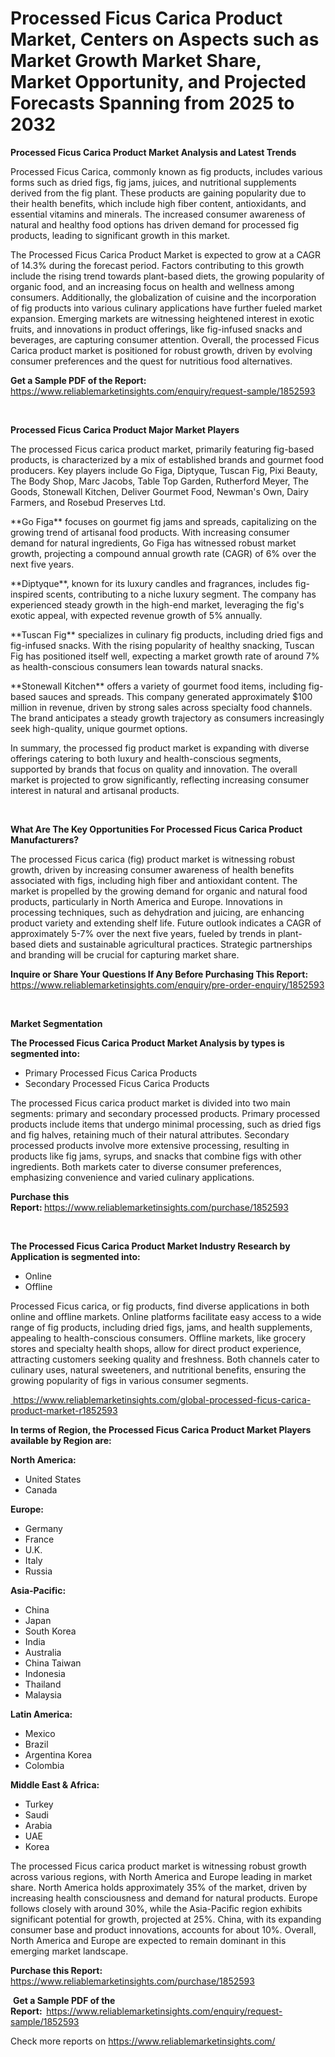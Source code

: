 <p><h1>Processed Ficus Carica Product Market, Centers on Aspects such as Market Growth Market Share, Market Opportunity, and Projected Forecasts Spanning from 2025 to 2032</h1></p><p><strong>Processed Ficus Carica Product Market Analysis and Latest Trends</strong></p>
<p><p>Processed Ficus Carica, commonly known as fig products, includes various forms such as dried figs, fig jams, juices, and nutritional supplements derived from the fig plant. These products are gaining popularity due to their health benefits, which include high fiber content, antioxidants, and essential vitamins and minerals. The increased consumer awareness of natural and healthy food options has driven demand for processed fig products, leading to significant growth in this market.</p><p>The Processed Ficus Carica Product Market is expected to grow at a CAGR of 14.3% during the forecast period. Factors contributing to this growth include the rising trend towards plant-based diets, the growing popularity of organic food, and an increasing focus on health and wellness among consumers. Additionally, the globalization of cuisine and the incorporation of fig products into various culinary applications have further fueled market expansion. Emerging markets are witnessing heightened interest in exotic fruits, and innovations in product offerings, like fig-infused snacks and beverages, are capturing consumer attention. Overall, the processed Ficus Carica product market is positioned for robust growth, driven by evolving consumer preferences and the quest for nutritious food alternatives.</p></p>
<p><strong>Get a Sample PDF of the Report:&nbsp;</strong> <a href="https://www.reliablemarketinsights.com/enquiry/request-sample/1852593?utm_campaign=2095&utm_medium=2&utm_source=Github&utm_content=ia&utm_term=10022025&utm_id=processed-ficus-carica-product">https://www.reliablemarketinsights.com/enquiry/request-sample/1852593</a></p>
<p>&nbsp;</p>
<p><strong>Processed Ficus Carica Product Major Market Players</strong></p>
<p><p>The processed Ficus carica product market, primarily featuring fig-based products, is characterized by a mix of established brands and gourmet food producers. Key players include Go Figa, Diptyque, Tuscan Fig, Pixi Beauty, The Body Shop, Marc Jacobs, Table Top Garden, Rutherford Meyer, The Goods, Stonewall Kitchen, Deliver Gourmet Food, Newman's Own, Dairy Farmers, and Rosebud Preserves Ltd.</p><p>**Go Figa** focuses on gourmet fig jams and spreads, capitalizing on the growing trend of artisanal food products. With increasing consumer demand for natural ingredients, Go Figa has witnessed robust market growth, projecting a compound annual growth rate (CAGR) of 6% over the next five years.</p><p>**Diptyque**, known for its luxury candles and fragrances, includes fig-inspired scents, contributing to a niche luxury segment. The company has experienced steady growth in the high-end market, leveraging the fig's exotic appeal, with expected revenue growth of 5% annually.</p><p>**Tuscan Fig** specializes in culinary fig products, including dried figs and fig-infused snacks. With the rising popularity of healthy snacking, Tuscan Fig has positioned itself well, expecting a market growth rate of around 7% as health-conscious consumers lean towards natural snacks.</p><p>**Stonewall Kitchen** offers a variety of gourmet food items, including fig-based sauces and spreads. This company generated approximately $100 million in revenue, driven by strong sales across specialty food channels. The brand anticipates a steady growth trajectory as consumers increasingly seek high-quality, unique gourmet options.</p><p>In summary, the processed fig product market is expanding with diverse offerings catering to both luxury and health-conscious segments, supported by brands that focus on quality and innovation. The overall market is projected to grow significantly, reflecting increasing consumer interest in natural and artisanal products.</p></p>
<p>&nbsp;</p>
<p><strong>What Are The Key Opportunities For Processed Ficus Carica Product Manufacturers?</strong></p>
<p><p>The processed Ficus carica (fig) product market is witnessing robust growth, driven by increasing consumer awareness of health benefits associated with figs, including high fiber and antioxidant content. The market is propelled by the growing demand for organic and natural food products, particularly in North America and Europe. Innovations in processing techniques, such as dehydration and juicing, are enhancing product variety and extending shelf life. Future outlook indicates a CAGR of approximately 5-7% over the next five years, fueled by trends in plant-based diets and sustainable agricultural practices. Strategic partnerships and branding will be crucial for capturing market share.</p></p>
<p><strong>Inquire or Share Your Questions If Any Before Purchasing This Report:</strong> <a href="https://www.reliablemarketinsights.com/enquiry/pre-order-enquiry/1852593?utm_campaign=2095&utm_medium=2&utm_source=Github&utm_content=ia&utm_term=10022025&utm_id=processed-ficus-carica-product">https://www.reliablemarketinsights.com/enquiry/pre-order-enquiry/1852593</a></p>
<p>&nbsp;</p>
<p><strong>Market Segmentation</strong></p>
<p><strong>The Processed Ficus Carica Product Market Analysis by types is segmented into:</strong></p>
<p><ul><li>Primary Processed Ficus Carica Products</li><li>Secondary Processed Ficus Carica Products</li></ul></p>
<p><p>The processed Ficus carica product market is divided into two main segments: primary and secondary processed products. Primary processed products include items that undergo minimal processing, such as dried figs and fig halves, retaining much of their natural attributes. Secondary processed products involve more extensive processing, resulting in products like fig jams, syrups, and snacks that combine figs with other ingredients. Both markets cater to diverse consumer preferences, emphasizing convenience and varied culinary applications.</p></p>
<p><strong>Purchase this Report:&nbsp;</strong><a href="https://www.reliablemarketinsights.com/purchase/1852593?utm_campaign=2095&utm_medium=2&utm_source=Github&utm_content=ia&utm_term=10022025&utm_id=processed-ficus-carica-product">https://www.reliablemarketinsights.com/purchase/1852593</a></p>
<p>&nbsp;</p>
<p><strong>The Processed Ficus Carica Product Market Industry Research by Application is segmented into:</strong></p>
<p><ul><li>Online</li><li>Offline</li></ul></p>
<p><p>Processed Ficus carica, or fig products, find diverse applications in both online and offline markets. Online platforms facilitate easy access to a wide range of fig products, including dried figs, jams, and health supplements, appealing to health-conscious consumers. Offline markets, like grocery stores and specialty health shops, allow for direct product experience, attracting customers seeking quality and freshness. Both channels cater to culinary uses, natural sweeteners, and nutritional benefits, ensuring the growing popularity of figs in various consumer segments.</p></p>
<p><a href="https://www.reliablemarketinsights.com/global-processed-ficus-carica-product-market-r1852593?utm_campaign=2095&utm_medium=2&utm_source=Github&utm_content=ia&utm_term=10022025&utm_id=processed-ficus-carica-product">&nbsp;https://www.reliablemarketinsights.com/global-processed-ficus-carica-product-market-r1852593</a></p>
<p><strong>In terms of Region, the Processed Ficus Carica Product Market Players available by Region are:</strong></p>
<p>
    <p> <strong> North America: </strong>
        <ul>
            <li>United States</li>
            <li>Canada</li>
        </ul>
        </p> 
    <p> <strong> Europe: </strong>
        <ul>
            <li>Germany</li>
            <li>France</li>
            <li>U.K.</li>
            <li>Italy</li>
            <li>Russia</li>
        </ul>
        </p> 
    <p> <strong> Asia-Pacific: </strong>
        <ul>
            <li>China</li>
            <li>Japan</li>
            <li>South Korea</li>
            <li>India</li>
            <li>Australia</li>
            <li>China Taiwan</li>
            <li>Indonesia</li>
            <li>Thailand</li>
            <li>Malaysia</li>
        </ul>
        </p> 
    <p> <strong> Latin America: </strong>
        <ul>
            <li>Mexico</li>
            <li>Brazil</li>
            <li>Argentina Korea</li>
            <li>Colombia</li>
        </ul>
        </p> 
    <p> <strong> Middle East & Africa: </strong>
        <ul>
            <li>Turkey</li>
            <li>Saudi</li>
            <li>Arabia</li>
            <li>UAE</li>
            <li>Korea</li>
        </ul>
    </p>
    </p>
<p><p>The processed Ficus carica product market is witnessing robust growth across various regions, with North America and Europe leading in market share. North America holds approximately 35% of the market, driven by increasing health consciousness and demand for natural products. Europe follows closely with around 30%, while the Asia-Pacific region exhibits significant potential for growth, projected at 25%. China, with its expanding consumer base and product innovations, accounts for about 10%. Overall, North America and Europe are expected to remain dominant in this emerging market landscape.</p></p>
<p><strong>Purchase this Report: </strong><a href="https://www.reliablemarketinsights.com/purchase/1852593?utm_campaign=2095&utm_medium=2&utm_source=Github&utm_content=ia&utm_term=10022025&utm_id=processed-ficus-carica-product">https://www.reliablemarketinsights.com/purchase/1852593</a></p>
<p>&nbsp;<strong>Get a Sample PDF of the Report:&nbsp;&nbsp;</strong><a href="https://www.reliablemarketinsights.com/enquiry/request-sample/1852593?utm_campaign=2095&utm_medium=2&utm_source=Github&utm_content=ia&utm_term=10022025&utm_id=processed-ficus-carica-product">https://www.reliablemarketinsights.com/enquiry/request-sample/1852593</a></p>
<p><strong></strong></p>
<p>Check more reports on <a href="https://www.reliablemarketinsights.com/?utm_campaign=2095&utm_medium=2&utm_source=Github&utm_content=ia&utm_term=10022025&utm_id=processed-ficus-carica-product">https://www.reliablemarketinsights.com/</a></p>